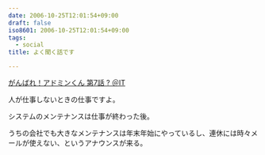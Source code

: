 ```yaml
---
date: 2006-10-25T12:01:54+09:00
draft: false
iso8601: 2006-10-25T12:01:54+09:00
tags:
  - social
title: よく聞く話です

---
```

[がんばれ！アドミンくん 第7話 ? ＠IT](http://www.atmarkit.co.jp/fwin2k/itpropower/admin-kun/007/adminkun007.html "がんばれ！アドミンくん 第7話 ? ＠IT")

人が仕事しないときの仕事ですよ。

システムのメンテナンスは仕事が終わった後。

うちの会社でも大きなメンテナンスは年末年始にやっているし、連休には時々メールが使えない、というアナウンスが来る。
